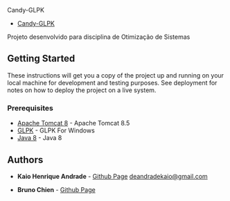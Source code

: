 Candy-GLPK 

* [Candy-GLPK](candyoptimization.azurewebsites.net)

Projeto desenvolvido para disciplina de Otimização de Sistemas

## Getting Started

These instructions will get you a copy of the project up and running on your local machine for development and testing purposes. See deployment for notes on how to deploy the project on a live system.

### Prerequisites

* [Apache Tomcat 8](https://tomcat.apache.org/download-80.cgi) - Apache Tomcat 8.5
* [GLPK](http://winglpk.sourceforge.net/) - GLPK For Windows
* [Java 8](https://www.java.com/pt_BR/download/) - Java 8



## Authors

* **Kaio Henrique Andrade** - [Github Page](https://andradekaio.github.io)
deandradekaio@gmail.com

* **Bruno Chien** - [Github Page](https://github.com/Shiro-Neko)



